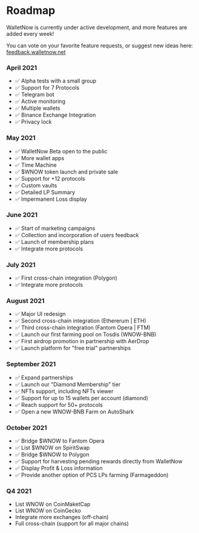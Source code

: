 # Roadmap

WalletNow is currently under active development, and more features are added every week!

You can vote on your favorite feature requests, or suggest new ideas here: [feedback.walletnow.net](https://feedback.walletnow.net)

### April 2021

* ✅ Alpha tests with a small group
* ✅ Support for 7 Protocols
* ✅ Telegram bot
* ✅ Active monitoring
* ✅ Multiple wallets
* ✅ Binance Exchange Integration
* ✅ Privacy lock

### May 2021

* ✅ WalletNow Beta open to the public
* ✅ More wallet apps
* ✅ Time Machine
* ✅ $WNOW token launch and private sale
* ✅ Support for +12 protocols
* ✅ Custom vaults
* ✅ Detailed LP Summary
* ✅ Impermanent Loss display

### June 2021

* ✅ Start of marketing campaigns
* ✅ Collection and incorporation of users feedback
* ✅ Launch of membership plans
* ✅ Integrate more protocols

### July 2021

* ✅ First cross-chain integration (Polygon)
* ✅ Integrate more protocols

### August 2021

* ✅ Major UI redesign
* ✅ Second cross-chain integration (Ethererum | ETH)
* ✅ Third cross-chain integration (Fantom Opera | FTM)
* ✅ Launch our first farming pool on Tosdis (WNOW-BNB)
* ✅ First airdrop promotion in partnership with AerDrop
* ✅ Launch platform for "free trial" partnerships

### September 2021

* ✅ Expand partnerships
* ✅ Launch our "Diamond Membership" tier
* ✅ NFTs support, including NFTs viewer
* ✅ Support for up to 15 wallets per account (diamond)
* ✅ Reach support for 50+ protocols
* ✅ Open a new WNOW-BNB Farm on AutoShark

### October 2021

* ✅ Bridge $WNOW to Fantom Opera
* ✅ List $WNOW on SpiritSwap
* ✅ Bridge $WNOW to Polygon
* ✅ Support for harvesting pending rewards directly from WalletNow
* ✅ Display Profit & Loss information
* ✅ Provide another option of PCS LPs farming (Farmageddon)

### Q4 2021

* List WNOW on CoinMaketCap
* List WNOW on CoinGecko
* Integrate more exchanges (off-chain)
* Full cross-chain (support for all major chains)

